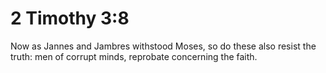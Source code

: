 # 2 Timothy 3:8

Now as Jannes and Jambres withstood Moses, so do these also resist the truth: men of corrupt minds, reprobate concerning the faith.